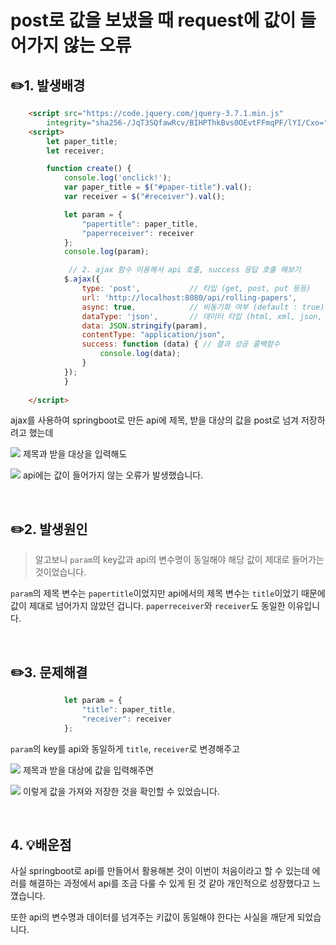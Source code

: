 # post로 값을 보냈을 때 request에 값이 들어가지 않는 오류
## ✏️1. 발생배경
```html
    <script src="https://code.jquery.com/jquery-3.7.1.min.js"
        integrity="sha256-/JqT3SQfawRcv/BIHPThkBvs0OEvtFFmqPF/lYI/Cxo=" crossorigin="anonymous"></script>
    <script>
        let paper_title;
        let receiver;

        function create() {
            console.log('onclick!');
            var paper_title = $("#paper-title").val();
            var receiver = $("#receiver").val();

            let param = {
                "papertitle": paper_title,
                "paperreceiver": receiver
            };
            console.log(param);

             // 2. ajax 함수 이용해서 api 호출, success 응답 호출 해보기
            $.ajax({
                type: 'post',           // 타입 (get, post, put 등등)
                url: 'http://localhost:8080/api/rolling-papers',           // 요청할 서버url
                async: true,            // 비동기화 여부 (default : true)
                dataType: 'json',       // 데이터 타입 (html, xml, json, text 등등)
                data: JSON.stringify(param),
                contentType: "application/json",
                success: function (data) { // 결과 성공 콜백함수
                    console.log(data);
                }
            });
            }
       
    </script>
```
ajax를 사용하여 springboot로 만든 api에 제목, 받을 대상의 값을 post로 넘겨 저장하려고 했는데

![](https://velog.velcdn.com/images/1109_haeun/post/32e825f2-aa48-45c0-8d61-1354c09c9309/image.png)
제목과 받을 대상을 입력해도

![](https://velog.velcdn.com/images/1109_haeun/post/af7f916f-dad9-4eda-989f-61e6ef88f5e1/image.png)
api에는 값이 들어가지 않는 오류가 발생했습니다.


<br>

## ✏️2. 발생원인
> 알고보니 `param`의 key값과 api의 변수명이 동일해야 해당 값이 제대로 들어가는 것이었습니다.

`param`의 제목 변수는 `papertitle`이었지만 api에서의 제목 변수는 `title`이었기 때문에 값이 제대로 넘어가지 않았던 겁니다.
`paperreceiver`와 `receiver`도 동일한 이유입니다.

<br>

## ✏️3. 문제해결
```js
			let param = {
                "title": paper_title,
                "receiver": receiver
            };
```
`param`의 key를 api와 동일하게 `title`, `receiver`로 변경해주고

![](https://velog.velcdn.com/images/1109_haeun/post/ca76502c-27ce-478c-b36f-c65e75c16272/image.png)
제목과 받을 대상에 값을 입력해주면

![](https://velog.velcdn.com/images/1109_haeun/post/69168467-2623-49d2-92f9-8977bf0ed797/image.png)
이렇게 값을 가져와 저장한 것을 확인할 수 있었습니다.

<br>

## 4. 💡배운점
사실 springboot로 api를 만들어서 활용해본 것이 이번이 처음이라고 할 수 있는데 에러를 해결하는 과정에서 api를 조금 다룰 수 있게 된 것 같아 개인적으로 성장했다고 느꼈습니다.

또한 api의 변수명과 데이터를 넘겨주는 키값이 동일해야 한다는 사실을 깨닫게 되었습니다. 